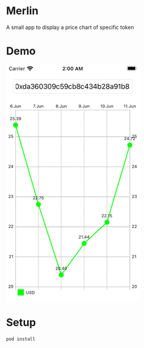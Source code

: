 # Merlin
A small app to display a price chart of specific token

# Demo
![Demo](demo/demo.gif)

# Setup
```
pod install
```
